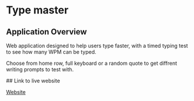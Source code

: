 # Type master

## Application Overview
<p>Web application designed to help users type faster, with a timed typing test to see how many WPM can be typed.</p>
 <p> Choose from home row, full keyboard or a random quote to get diffrent writing prompts to test with.</p>
## Link to live website

[Website](https://typemasterctw.netlify.app/)
